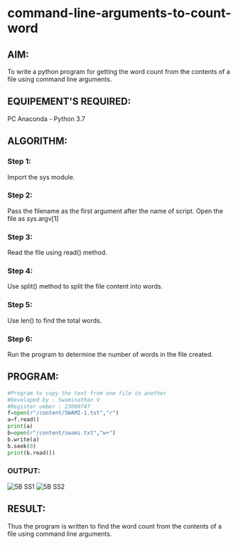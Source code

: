 # command-line-arguments-to-count-word
## AIM:
To write a python program for getting the word count from the contents of a file using command line arguments.
## EQUIPEMENT'S REQUIRED: 
PC
Anaconda - Python 3.7
## ALGORITHM: 
### Step 1:
Import the sys module.
### Step 2: 
Pass the filename as the first argument after the name of script. Open the file as sys.argv[1] 
### Step 3: 
Read the file using read() method.
### Step 4:  
Use split() method to split the file content into words.
### Step 5: 
Use len() to find the total words.
### Step 6: 
Run the program to determine the number of words in the file created.
## PROGRAM:
```python
#Program to copy the text from one file to another
#Developed by : Swaminathan V
#Register umber : 23000747
f=open(r"/content/SWAMI-1.txt","r")
a=f.read()
print(a)
b=open(r"/content/swami.txt","w+")
b.write(a)
b.seek(0)
print(b.read())
```
### OUTPUT:
![5B SS1](https://github.com/SwaminathanV23000747/command-line-arguments-to-count-word/assets/148931113/7b83b6d4-a295-496d-97bd-6b695970462a)
![5B SS2](https://github.com/SwaminathanV23000747/command-line-arguments-to-count-word/assets/148931113/eac60cc3-89a5-40bc-b345-0d21dc0d20a6)

## RESULT:
Thus the program is written to find the word count from the contents of a file using command line arguments.
